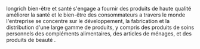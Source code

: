 longrich bien-être et santé s'engage a fournir des produits de haute qualité améliorer la santé et le bien-être des consommateurs a travers le monde
l'entreprise se concentre sur le développement, la fabrication et la distribution d'une large gamme de produits, y compris des produits de soins personnels des compléments alimentaires, des articles de ménages, et des produits de beauté .
